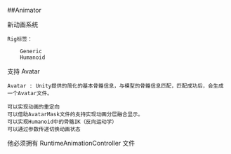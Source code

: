 ##Animator

新动画系统

    Rig标签：

        Generic
        Humanoid


支持 Avatar 

    Avatar : Unity提供的简化的基本骨骼信息，与模型的骨骼信息匹配，匹配成功后，会生成一个Avatar文件。

    可以实现动画的重定向
    可以借助AvatarMask文件的支持实现动画分层融合显示。
    可以实现Humanoid中的骨骼IK（反向运动学）
    可以通过参数传递切换动画状态


他必须拥有 RuntimeAnimationController 文件


